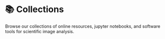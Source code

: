 # 📚 Collections

Browse our collections of online resources, jupyter notebooks, and software tools for scientific image analysis.

```{tableofcontents}
```